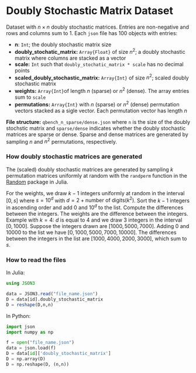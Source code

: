 # Doubly Stochastic Matrix Dataset

Dataset with $n \times n$ doubly stochastic matrices. Entries are non-negative and rows and columns sum to 1. Each ```json``` file has 100 objects with entries:
  - **n**: ```Int```; the doubly stochastic matrix size
  - **doubly_stochatic_matrix:** ```Array{Float}``` of size $n^2$; a doubly stochastic matrix where columns are stacked as a vector
  - **scale:** ```Int``` such that ```doubly_stochatic_matrix * scale``` has no decimal points
  - **scaled_doubly_stochastic_matrix:** ```Array{Int}``` of size $n^2$; scaled doubly stochastic matrix
  - **weights:** ```Array{Int}```of length $n$ (sparse) or $n^2$ (dense). The array entries sum to ```scale``` 
  - **permutations:** ```Array{Int}``` with $n$ (sparse) or $n^2$ (dense) permutation vectors stacked as a sigle vector. Each permutation vector has length $n$

**File structure:** ```qbench_n_sparse/dense.json``` where ```n``` is the size of the doubly stochstic matrix and ```sparse/dense``` indicates whether the doubly stochastic matrices are sparse or dense. Sparse and dense matrices are generated by sampling $n$ and $n^2$ permutations, respectively.


### How doubly stochastic matrices are generated
The (scaled) doubly stochastic matrices are generated by sampling $k$ permutation matrices uniformly at random with the ```randperm``` function in the  [Random](https://docs.julialang.org/en/v1/stdlib/Random/) package in Julia. 

For the weights, we draw $k - 1$ integers uniformly at random in the interval $[0, s]$ where $s = 10^d$ with $d = 2 + \text{number of digits} (k^2)$. Sort the $k-1$ integers in ascending order and add $0$ and $10^d$ to the list. Compute the differences between the integers. The weights are the difference between the integers. Example with $k=4$: $d$ is equal to $4$ and we draw $3$ integers in the interval $[0,1000]$. Suppose the integers drawn are $[1000, 5000, 7000]$. Adding $0$ and $10000$ to the list we have $[0, 1000, 5000, 7000, 10000]$. The differences between the integers in the list are $[1000, 4000, 2000, 3000]$, which sum to $s$. 

### How to read the files
In Julia:
```julia
using JSON3

data = JSON3.read("file_name.json")
D = data[id].doubly_stochastic_matrix
D = reshape(D,n,n)
```

In Python:
```python
import json
import numpy as np 

f = open("file_name.json")
data = json.load(f)
D = data[id]['doubly_stochastic_matrix']
D = np.array(D)
D = np.reshape(D, (n,n))
```

